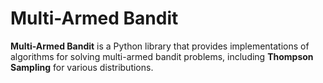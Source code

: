 # Multi-Armed Bandit

**Multi-Armed Bandit** is a Python library that provides implementations of algorithms for solving multi-armed bandit problems, including **Thompson Sampling** for various distributions.
